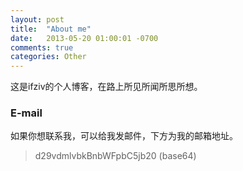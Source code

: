 ```yaml
---
layout: post
title:  "About me"
date:   2013-05-20 01:00:01 -0700
comments: true
categories: Other
---
```



这是ifziv的个人博客，在路上所见所闻所思所想。

### E-mail
如果你想联系我，可以给我发邮件，下方为我的邮箱地址。

> d29vdmlvbkBnbWFpbC5jb20    (base64)


